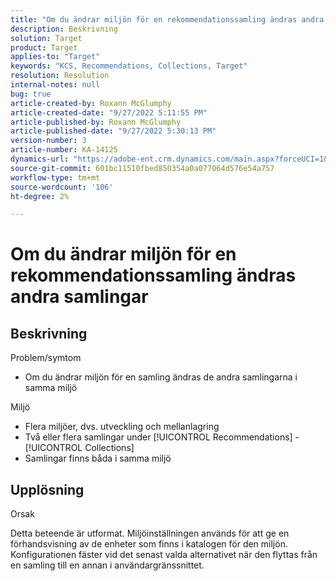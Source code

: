 ```yaml
---
title: "Om du ändrar miljön för en rekommendationssamling ändras andra samlingar"
description: Beskrivning
solution: Target
product: Target
applies-to: "Target"
keywords: "KCS, Recommendations, Collections, Target"
resolution: Resolution
internal-notes: null
bug: true
article-created-by: Roxann McGlumphy
article-created-date: "9/27/2022 5:11:55 PM"
article-published-by: Roxann McGlumphy
article-published-date: "9/27/2022 5:30:13 PM"
version-number: 3
article-number: KA-14125
dynamics-url: "https://adobe-ent.crm.dynamics.com/main.aspx?forceUCI=1&pagetype=entityrecord&etn=knowledgearticle&id=0196a277-873e-ed11-9db1-00224808613b"
source-git-commit: 601bc11510fbed850354a0a077064d576e54a757
workflow-type: tm+mt
source-wordcount: '106'
ht-degree: 2%

---
```


# Om du ändrar miljön för en rekommendationssamling ändras andra samlingar

## Beskrivning

Problem/symtom<br>
- Om du ändrar miljön för en samling ändras de andra samlingarna i samma miljö



Miljö
- Flera miljöer, dvs. utveckling och mellanlagring
- Två eller flera samlingar under [!UICONTROL Recommendations] - [!UICONTROL Collections]
- Samlingar finns båda i samma miljö



## Upplösning


Orsak

Detta beteende är utformat. Miljöinställningen används för att ge en förhandsvisning av de enheter som finns i katalogen för den miljön. Konfigurationen fäster vid det senast valda alternativet när den flyttas från en samling till en annan i användargränssnittet.

